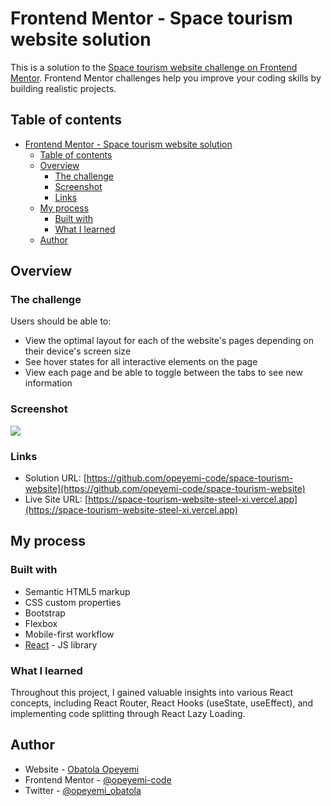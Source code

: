 # Frontend Mentor - Space tourism website solution

This is a solution to the [Space tourism website challenge on Frontend Mentor](https://www.frontendmentor.io/challenges/space-tourism-multipage-website-gRWj1URZ3). Frontend Mentor challenges help you improve your coding skills by building realistic projects.

## Table of contents

- [Frontend Mentor - Space tourism website solution](#frontend-mentor---space-tourism-website-solution)
  - [Table of contents](#table-of-contents)
  - [Overview](#overview)
    - [The challenge](#the-challenge)
    - [Screenshot](#screenshot)
    - [Links](#links)
  - [My process](#my-process)
    - [Built with](#built-with)
    - [What I learned](#what-i-learned)
  - [Author](#author)

## Overview

### The challenge

Users should be able to:

- View the optimal layout for each of the website's pages depending on their device's screen size
- See hover states for all interactive elements on the page
- View each page and be able to toggle between the tabs to see new information

### Screenshot

![](./screenshot.jpg)

### Links

- Solution URL: [https://github.com/opeyemi-code/space-tourism-website](https://github.com/opeyemi-code/space-tourism-website)
- Live Site URL: [https://space-tourism-website-steel-xi.vercel.app](https://space-tourism-website-steel-xi.vercel.app)

## My process

### Built with

- Semantic HTML5 markup
- CSS custom properties
- Bootstrap
- Flexbox
- Mobile-first workflow
- [React](https://reactjs.org/) - JS library

### What I learned

Throughout this project, I gained valuable insights into various React concepts, including React Router, React Hooks (useState, useEffect), and implementing code splitting through React Lazy Loading.

## Author

- Website - [Obatola Opeyemi](github.com/opeyemi-code)
- Frontend Mentor - [@opeyemi-code](https://www.frontendmentor.io/profile/opeyemi-code)
- Twitter - [@opeyemi_obatola](https://www.twitter.com/opeyemi_obatola)
